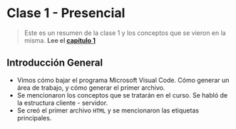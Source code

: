 # Clase 1 - Presencial

> Este es un resumen de la clase 1 y los conceptos que se vieron en la misma. **Lee el [capítulo 1](../capitulo1.md)**

## Introducción General

* Vimos cómo bajar el programa Microsoft Visual Code. Cómo generar un área de trabajo, y cómo generar el primer archivo.
* Se mencionaron los conceptos que se tratarán en el curso. Se habló de la estructura cliente - servidor. 
* Se creó el primer archivo `HTML` y se mencionaron las etiquetas principales.
